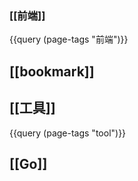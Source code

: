 ### [[前端]]
 {{query (page-tags "前端")}}
## [[bookmark]]
## [[工具]]
{{query (page-tags "tool")}}
## [[Go]]
